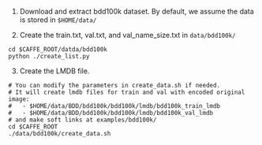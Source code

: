 1. Download and extract bdd100k dataset. By default, we assume the data is stored in `$HOME/data/`

2. Create the train.txt, val.txt, and val_name_size.txt in `data/bdd100k/`
  ```Shell
  cd $CAFFE_ROOT/datda/bdd100k
  python ./create_list.py
  ```

3. Create the LMDB file.
  ```Shell
  # You can modify the parameters in create_data.sh if needed.
  # It will create lmdb files for train and val with encoded original image:
  #   - $HOME/data/BDD/bdd100k/bdd100k/lmdb/bdd100k_train_lmdb
  #   - $HOME/data/BDD/bdd100k/bdd100k/lmdb/bdd100k_val_lmdb
  # and make soft links at examples/bdd100k/
  cd $CAFFE_ROOT
  ./data/bdd100k/create_data.sh
  ```